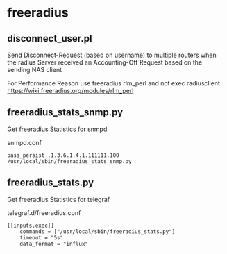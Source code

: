 # freeradius

## disconnect_user.pl

Send Disconnect-Request (based on username) to multiple routers when the radius Server received an Accounting-Off Request based on the sending NAS client  
  
For Performance Reason use freeradius rlm_perl and not exec radiusclient  
https://wiki.freeradius.org/modules/rlm_perl

## freeradius_stats_snmp.py

Get freeradius Statistics for snmpd 

snmpd.conf
```
pass_persist .1.3.6.1.4.1.111111.100 /usr/local/sbin/freeradius_stats_snmp.py
```

## freeradius_stats.py

Get freeradius Statistics for telegraf

telegraf.d/freeradius.conf
```
[[inputs.exec]]
    commands = ["/usr/local/sbin/freeradius_stats.py"]
    timeout = "5s"
    data_format = "influx"
```
